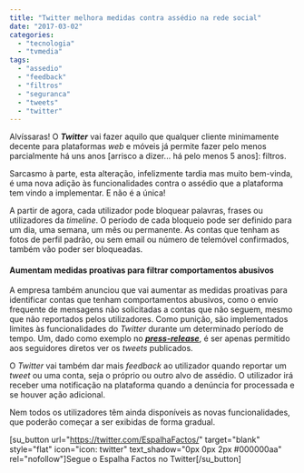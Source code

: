 ```yaml
---
title: "Twitter melhora medidas contra assédio na rede social"
date: "2017-03-02"
categories: 
  - "tecnologia"
  - "tvmedia"
tags: 
  - "assedio"
  - "feedback"
  - "filtros"
  - "seguranca"
  - "tweets"
  - "twitter"
---
```


Alvíssaras! O _**Twitter**_ vai fazer aquilo que qualquer cliente minimamente decente para plataformas _web_ e móveis já permite fazer pelo menos parcialmente há uns anos \[arrisco a dizer... há pelo menos 5 anos\]: filtros.

Sarcasmo à parte, esta alteração, infelizmente tardia mas muito bem-vinda, é uma nova adição às funcionalidades contra o assédio que a plataforma tem vindo a implementar. E não é a única!

A partir de agora, cada utilizador pode bloquear palavras, frases ou utilizadores da _timeline_. O período de cada bloqueio pode ser definido para um dia, uma semana, um mês ou permanente. As contas que tenham as fotos de perfil padrão, ou sem email ou número de telemóvel confirmados, também vão poder ser bloqueadas.

#### Aumentam medidas proativas para filtrar comportamentos abusivos

A empresa também anunciou que vai aumentar as medidas proativas para identificar contas que tenham comportamentos abusivos, como o envio frequente de mensagens não solicitadas a contas que não seguem, mesmo que não reportados pelos utilizadores. Como punição, são implementados limites às funcionalidades do _Twitter_ durante um determinado período de tempo. Um, dado como exemplo no [**_press-release_**](https://blog.twitter.com/2017/our-latest-update-on-safety), é ser apenas permitido aos seguidores diretos ver os _tweets_ publicados.

O _Twitter_ vai também dar mais _feedback_ ao utilizador quando reportar um _tweet_ ou uma conta, seja o próprio ou outro alvo de assédio. O utilizador irá receber uma notificação na plataforma quando a denúncia for processada e se houver ação adicional.

Nem todos os utilizadores têm ainda disponíveis as novas funcionalidades, que poderão começar a ser exibidas de forma gradual.

\[su\_button url="https://twitter.com/EspalhaFactos/" target="blank" style="flat" icon="icon: twitter" text\_shadow="0px 0px 2px #000000aa" rel="nofollow"\]Segue o Espalha Factos no Twitter\[/su\_button\]
